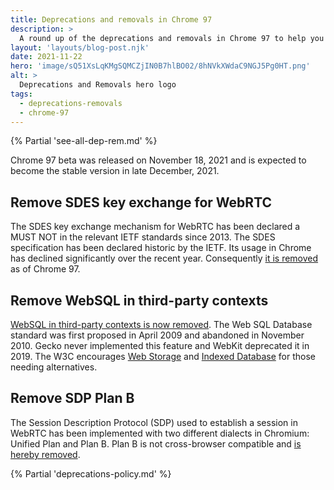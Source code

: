 ```yaml
---
title: Deprecations and removals in Chrome 97
description: >
  A round up of the deprecations and removals in Chrome 97 to help you plan.
layout: 'layouts/blog-post.njk'
date: 2021-11-22
hero: 'image/sQ51XsLqKMgSQMCZjIN0B7hlBO02/8hNVkXWdaC9NGJ5Pg0HT.png'
alt: >
  Deprecations and Removals hero logo
tags:
  - deprecations-removals
  - chrome-97
---
```


{% Partial 'see-all-dep-rem.md' %}

Chrome 97 beta was released on November 18, 2021 and is expected to become the
stable version in late December, 2021.

## Remove SDES key exchange for WebRTC

The SDES key exchange mechanism for WebRTC has been declared a MUST NOT in the
relevant IETF standards since 2013. The SDES specification has been declared
historic by the IETF. Its usage in Chrome has declined significantly over the
recent year. Consequently [it is
removed](https://www.chromestatus.com/feature/5695324321480704) as of Chrome
97.

## Remove WebSQL in third-party contexts

[WebSQL in third-party contexts is now removed](https://www.chromestatus.com/feature/5684870116278272).
The Web SQL Database standard was first proposed in April 2009 and abandoned in
November 2010. Gecko never implemented this feature and WebKit deprecated it in
2019. The W3C encourages
[Web Storage](https://developer.mozilla.org/docs/Web/API/Web_Storage_API)
and
[Indexed Database](https://developer.mozilla.org/docs/Web/API/IndexedDB_API)
for those needing alternatives.

## Remove SDP Plan B

The Session Description Protocol (SDP) used to establish a session in WebRTC has
been implemented with two different dialects in Chromium: Unified Plan and Plan
B. Plan B is not cross-browser compatible and [is hereby
removed](https://www.chromestatus.com/features/5823036655665152).

{% Partial 'deprecations-policy.md' %}
